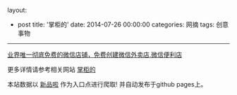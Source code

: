layout: 
  - post 
title: '掌柜的' 
date: 2014-07-26 00:00:00 
categories: 网摘 
tags: 创意事物 
---

<a href="http://xinpinla.com/product/247" title="查看产品详情">
								业界唯一彻底免费的微信店铺，免费创建微信外卖店,微信便利店							</a>  

更多详情请参考相关网站 [掌柜的](http://www.zhanguide.com)  

本站数据以 [新品啦](http://xinpinla.com/) 作为入口点进行爬取! 并自动发布于github pages上。  

